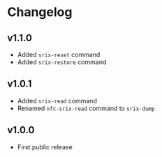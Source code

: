 # Changelog

## v1.1.0
* Added `srix-reset` command
* Added `srix-restore` command

## v1.0.1
* Added `srix-read` command
* Renamed `nfc-srix-read` command to `srix-dump`

## v1.0.0
* First public release
